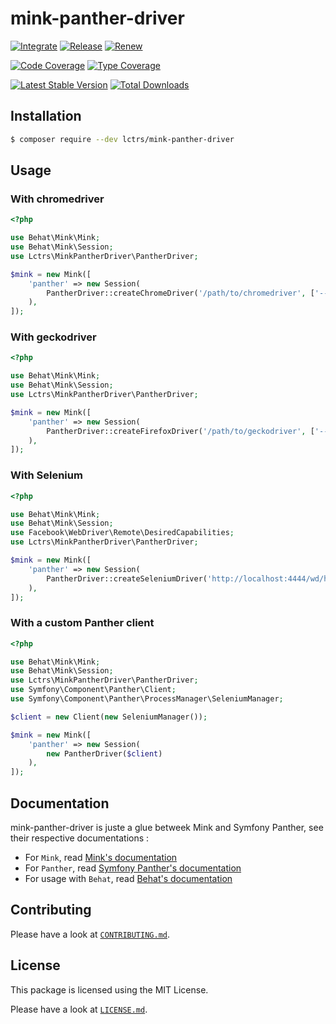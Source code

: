 # mink-panther-driver

[![Integrate](https://github.com/Lctrs/mink-panther-driver/workflows/Integrate/badge.svg?branch=master)](https://github.com/Lctrs/mink-panther-driver/actions)
[![Release](https://github.com/Lctrs/mink-panther-driver/workflows/Release/badge.svg?branch=master)](https://github.com/Lctrs/mink-panther-driver/actions)
[![Renew](https://github.com/Lctrs/mink-panther-driver/workflows/Renew/badge.svg?branch=master)](https://github.com/Lctrsmink-panther-driver/actions)

[![Code Coverage](https://codecov.io/gh/Lctrs/mink-panther-driver/branch/master/graph/badge.svg)](https://codecov.io/gh/Lctrs/mink-panther-driver)
[![Type Coverage](https://shepherd.dev/github/Lctrs/mink-panther-driver/coverage.svg)](https://shepherd.dev/github/Lctrs/mink-panther-driver)

[![Latest Stable Version](https://img.shields.io/packagist/v/Lctrs/mink-panther-driver?style=flat-square)](https://packagist.org/packages/Lctrs/mink-panther-driver)
[![Total Downloads](https://img.shields.io/packagist/dt/Lctrs/mink-panther-driver?style=flat-square)](https://packagist.org/packages/Lctrs/mink-panther-driver)

## Installation

```sh
$ composer require --dev lctrs/mink-panther-driver
```

## Usage

### With chromedriver

```php
<?php

use Behat\Mink\Mink;
use Behat\Mink\Session;
use Lctrs\MinkPantherDriver\PantherDriver;

$mink = new Mink([
    'panther' => new Session(
        PantherDriver::createChromeDriver('/path/to/chromedriver', ['--some', '--arguments'], ['scheme' => 'https'])
    ),
]);
```

### With geckodriver

```php
<?php

use Behat\Mink\Mink;
use Behat\Mink\Session;
use Lctrs\MinkPantherDriver\PantherDriver;

$mink = new Mink([
    'panther' => new Session(
        PantherDriver::createFirefoxDriver('/path/to/geckodriver', ['--some', '--arguments'], ['scheme' => 'https'])
    ),
]);
```

### With Selenium

```php
<?php

use Behat\Mink\Mink;
use Behat\Mink\Session;
use Facebook\WebDriver\Remote\DesiredCapabilities;
use Lctrs\MinkPantherDriver\PantherDriver;

$mink = new Mink([
    'panther' => new Session(
        PantherDriver::createSeleniumDriver('http://localhost:4444/wd/hub', DesiredCapabilities::firefox())
    ),
]);
```

### With a custom Panther client

```php
<?php

use Behat\Mink\Mink;
use Behat\Mink\Session;
use Lctrs\MinkPantherDriver\PantherDriver;
use Symfony\Component\Panther\Client;
use Symfony\Component\Panther\ProcessManager\SeleniumManager;

$client = new Client(new SeleniumManager());

$mink = new Mink([
    'panther' => new Session(
        new PantherDriver($client)
    ),
]);
```

## Documentation

mink-panther-driver is juste a glue betweek Mink and Symfony Panther, see their respective documentations :

* For `Mink`, read [Mink's documentation](http://mink.behat.org/en/latest/)
* For `Panther`, read [Symfony Panther's documentation](https://github.com/symfony/panther)
* For usage with `Behat`, read [Behat's documentation](http://behat.org/en/latest/guides.html)

## Contributing

Please have a look at [`CONTRIBUTING.md`](.github/CONTRIBUTING.md).

## License

This package is licensed using the MIT License.

Please have a look at [`LICENSE.md`](LICENSE.md).
